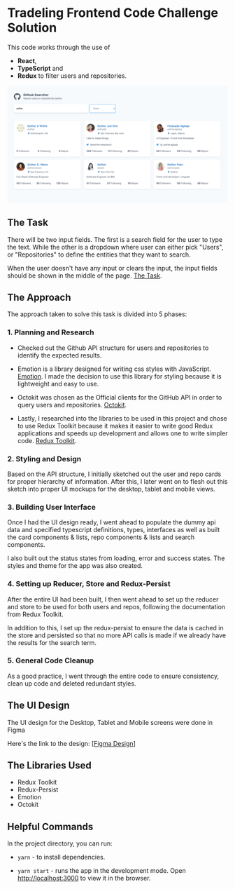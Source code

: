# Tradeling Frontend Code Challenge Solution

This code works through the use of

- **React**,
- **TypeScript** and
- **Redux**
  to filter users and repositories.

<img src="public/github_searcher.png" />

## The Task

There will be two input fields. The first is a search field for the user to type the text. While the other is a dropdown where user can either pick "Users", or "Repositories" to define the entities that they want to search.

When the user doesn't have any input or clears the input, the input fields should be shown in the middle of the page. [The Task](https://github.com/tradeling/coding-tasks/tree/develop/frontend-typescript).

## The Approach

The approach taken to solve this task is divided into 5 phases:

### 1. Planning and Research

- Checked out the Github API structure for users and repositories to identify the expected results.

- Emotion is a library designed for writing css styles with JavaScript. [Emotion](https://emotion.sh/). I made the decision to use this library for styling because it is lightweight and easy to use.

- Octokit was chosen as the Official clients for the GitHub API in order to query users and repositories. [Octokit](https://www.npmjs.com/package/@octokit/rest).

- Lastly, I researched into the libraries to be used in this project and chose to use Redux Toolkit because it makes it easier to write good Redux applications and speeds up development and allows one to write simpler code. [Redux Toolkit](https://redux-toolkit.js.org/).

### 2. Styling and Design

Based on the API structure, I initially sketched out the user and repo cards for proper hierarchy of information.
After this, I later went on to flesh out this sketch into proper UI mockups for the desktop, tablet and mobile views.

### 3. Building User Interface

Once I had the UI design ready, I went ahead to populate the dummy api data and specified typescript definitions, types, interfaces as well as built the card components & lists, repo components & lists and search components.

I also built out the status states from loading, error and success states.
The styles and theme for the app was also created.

### 4. Setting up Reducer, Store and Redux-Persist

After the entire UI had been built, I then went ahead to set up the reducer and store to be used for both users and repos, following the documentation from Redux Toolkit.

In addition to this, I set up the redux-persist to ensure the data is cached in the store and persisted so that no more API calls is made if we already have the results for the search term.

### 5. General Code Cleanup

As a good practice, I went through the entire code to ensure consistency, clean up code and deleted redundant styles.

## The UI Design

The UI design for the Desktop, Tablet and Mobile screens were done in Figma

Here's the link to the design:
[[Figma Design](https://www.figma.com/file/4iXpoo26sm8LGA6AuQdc8I/Tradeling-Code-Challenge?node-id=0%3A1)]

## The Libraries Used

- Redux Toolkit
- Redux-Persist
- Emotion
- Octokit

## Helpful Commands

In the project directory, you can run:

- `yarn` - to install dependencies.

- `yarn start` - runs the app in the development mode. Open [http://localhost:3000](http://localhost:3000) to view it in the browser.
